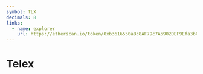 ```yaml
---
symbol: TLX
decimals: 8
links:
  - name: explorer
    url: https://etherscan.io/token/0xb3616550aBc8AF79c7A5902DEF9Efa3bC9A95200
---
```


# Telex
